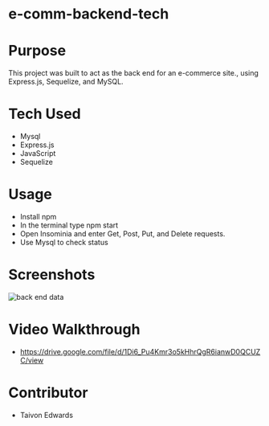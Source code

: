 # e-comm-backend-tech

# Purpose
This project was built to act as the back end for an e-commerce site., using Express.js, Sequelize, and MySQL.


# Tech Used
* Mysql
* Express.js
* JavaScript
* Sequelize

# Usage 
* Install npm 
* In the terminal type npm start 
* Open Insominia and enter Get, Post, Put, and Delete requests.
* Use Mysql to check status

# Screenshots
<img src="C:\Users\Taivon\Desktop\back end.JPG" alt="back end data" title="back end">

  
# Video Walkthrough 
* https://drive.google.com/file/d/1Di6_Pu4Kmr3o5kHhrQgR6ianwD0QCUZC/view


# Contributor
* Taivon Edwards
